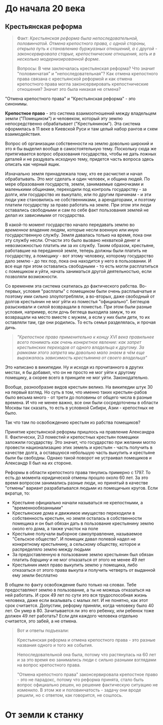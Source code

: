 # До начала 20 века

## Крестьянская реформа

> Факт: *Крестьянская реформа была непоследовательной, половинчатой. Отмена крепостного права, с одной стороны, открыла путь к становлению буржуазных отношений, а с другой - законсервировала старые, крепостнические отношения, хоть и в несколько модернизированной форме*.
>
> Вопросы: В чем заключалась крестьянская реформа? Что значит "половинчатая" и "непоследовательная"? Как отмена крепостного права связана с крестьянской реформой и как отмена крепостного права могла законсервировать крепостнические отношения? Значит это была никакая не отмена?

"Отмена крепостного права" и "Крестьянская реформа" - это синонимы.

**Крепостное право** - это система взаимоотношений между владельцем земли ("Помещиком") и человеком, который эту землю непосредственно обрабатывает ("Крестьянином"). Эта система оформилась в 11 веке в Киевской Руси и там целый набор рангов и схем взаимодействия.

Вопрос об организации собственности на землю довольно широкий и это я бы выделил вообще в самостоятельную тему. Поскольку сюда же притягивается вопрос образования государства, чтобы не дать ложных деталей и не раздувать исходную тему, придется часть вопроса здесь описать как черный ящик.

Изначально земля принадлежала тому, кто ее расчистил и начал обрабатывать. Это мог сделать и один человек, и община людей. По мере образования государств, земли, занимаемые одиночками и маленькими общинами, переходили под контроль государству - за долги, или государство их выкупало, или по другим причинам - и эти люди уже становились не собственниками, а арендаторами, и поэтому платили государству за право работать на земле. При этом эти люди оставались свободными и сам по себе факт пользования землей не делал их зависимыми от государства.

В какой-то момент государство начало передавать землю во *временное* владение людям, которые несли военную или иную государственную службу. Земля давалась только на время, пока они эту службу несли. Отчасти это было вызвано нехваткой денег и невозможностью платить им за их службу. Таким образом, крестьяне, работавшие на переданной земле, теперь должны были платить не государству, а *помещику* - вот этому человеку, которому государство дало землю - до тех пор, пока она находится у него в пользовании. И все еще при этом оставались свободными - то есть могли расплатиться с помещиком и уйти, начать заниматься другой деятельностью, если позволяли возможности.

Со временем эта система скатилась до фактического рабства. Во-первых, условия "расплаты" с помещиком были очень расплывчатые и поэтому ими сильно злоупотребляли, а во-вторых, даже свободный от долгов крестьянин не мог уйти из поместья "официально". Беглецов разыскивали и силой возвращали в поместье. При этом были разные условия, например, если дочь беглеца выходила замуж, то их возвращали на место вместе с мужем, а если у них были дети, то их оставляли там, где они родились. То есть семья разделялась, и прочая дичь.

> *"Крепостное право применительно к концу XVI века правильнее всего  понимать как очень конкретное явление: как запрет крестьянских переходов от одного владельца к другому. За рамками этого запрета мы довольно  мало знаем в чём еще выражалась зависимость крестьянина от своего  владельца"*

Это написано в википедии. Ну и исходя из прочитанного в других местах, я бы добавил, что он не просто не мог уйти к другому помещику, а скорее всего в принципе не мог уйти. Законодательно.

Вообще, разнообразие видов крестьян велико. На википедии штук 30 на первый взгляд. Но суть в том, что именно таких крестьян-рабов было весьма много - от трети до половины от общего числа в разные времена. И что не менее важно, все они были сосредоточены в области Москвы так сказать, то есть в условной Сибири, Азии - крепостных не было.

Так что там по освобождению крестьян из рабства помещиков? 

Принятие крестьянской реформы пришлось на правление Александра II. Фактически, 2\3 поместий и крепостных крестьян помещики заложили государству. Это значит, что государство при желании могло провести национализацию этих земель и крестьян - часть получить в качестве долга, а оставшуюся небольшую часть выкупить и крестьяне были бы свободны. Однако такой поворот не устраивал помещиков и Александр II был на их стороне.

Реформы в области крепостного права тянулись примерно с 1797. То есть до момента юридической отмены прошло около 60 лет. За это время вопросом занимались разные люди, но принятый в качестве "отмены" вариант разрабатывался людьми из помещичьих кругов. Если вкратце, то:

* Крестьяне официально начали называться не крепостными, а "временнообязанными"
* Крестьянские дома и движимое имущество переходили в собственность крестьян, но земля осталась в собственности помещика и он был обязан дать в пользование крестьянину землю около его дома, а также участок на поле
* Крестьяне получали выборное самоуправление, называемое "Сельское общество". И помещик давал полевой надел не конкретному крестьянину, а сельскому обществу, которое и распределяло землю между людьми
* За предоставленную в пользование землю крестьянин был обязан платить *барщину* и не мог отказаться от этого не менее 49 лет
* Крестьянин имел право выкупить землю у помещика, либо отказаться от этого права выкупа и получить четверть от выданной ему земли бесплатно

В общем по факту освобождение было только на словах. Тебе предоставляют землю в пользование, а ты не можешь отказаться на ней работать. И срок 49 лет по сути это вся трудоспособная жизнь человека, даже если вкалывать с малых лет. И не понятно, как этот срок считается. Допустим, реформу приняли, когда человеку было 40 лет. Он умер в 80. Зачитывается ли это его ребенку, или ребенок тоже должен 49 лет работать? Если для каждого человека отдельно считается, это забей, а не отмена.

> Вот и ответы подъехали:
>
> Крестьянская реформа и отмена крепостного права - это разные названия одного и того же события.
>
> Непоследовательной она была, потому что растянулась на 60 лет и за это время ею занимались люди с сильно разными взглядами на вопрос крепостного права.
>
> "Отмена крепостного права" законсервировала крепостное право - это не парадокс, потому что реформа принята, стало быть вопрос официально решен, но решение фактическую ситуацию не изменило. В этом же и половинчатость - задачу они вроде решили, но с ответом, как говорится, не сошлось.



# От земли к станку